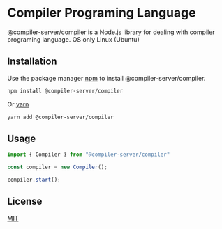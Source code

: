 # Compiler Programing Language

@compiler-server/compiler is a Node.js library for dealing with compiler programing language.
OS only Linux (Ubuntu)

## Installation

Use the package manager [npm](https://www.npmjs.com/) to install @compiler-server/compiler.

```bash
npm install @compiler-server/compiler
```

Or [yarn](https://yarnpkg.com/)

```bash
yarn add @compiler-server/compiler
```

## Usage

```js
import { Compiler } from "@compiler-server/compiler"

const compiler = new Compiler();

compiler.start();
```

## License
[MIT](https://choosealicense.com/licenses/mit/)
